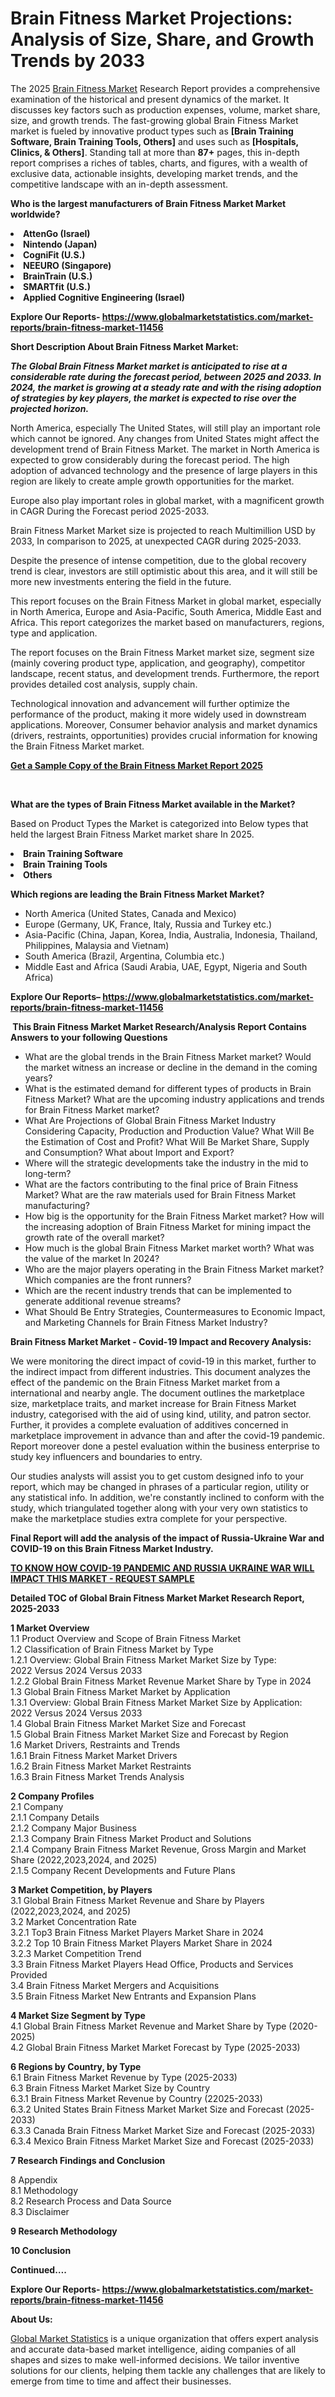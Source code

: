<H1>Brain Fitness Market Projections: Analysis of Size, Share, and Growth Trends by 2033</H1><p>The 2025 <a href="https://www.globalmarketstatistics.com/market-reports/brain-fitness-market-11456">Brain Fitness Market</a> Research Report provides a comprehensive examination of the historical and present dynamics of the market. It discusses key factors such as production expenses, volume, market share, size, and growth trends. The fast-growing global Brain Fitness Market market is fueled by innovative product types such as <strong>[Brain Training Software, Brain Training Tools, Others]</strong> and uses such as <strong>[Hospitals, Clinics, & Others]</strong>. Standing tall at more than <strong>87+</strong> pages, this in-depth report comprises a riches of tables, charts, and figures, with a wealth of exclusive data, actionable insights, developing market trends, and the competitive landscape with an in-depth assessment.</p><p><strong>Who is the largest manufacturers of Brain Fitness Market Market worldwide?</strong></p><p><strong><li>AttenGo (Israel)<li>Nintendo (Japan)<li>CogniFit (U.S.) <li>NEEURO (Singapore)<li>BrainTrain (U.S.) <li>SMARTfit (U.S.) <li>Applied Cognitive Engineering (Israel)</strong></p><p><strong>Explore Our Reports-&nbsp;<a href="https://wordhtml.com/">https://www.globalmarketstatistics.com/market-reports/brain-fitness-market-11456</a></strong></p><p><strong>Short Description About Brain Fitness Market Market:</strong></p><p><strong><em>The Global Brain Fitness Market market is anticipated to rise at a considerable rate during the forecast period, between 2025 and 2033. In 2024, the market is growing at a steady rate and with the rising adoption of strategies by key players, the market is expected to rise over the projected horizon.</em></strong></p><p>North America, especially The United States, will still play an important role which cannot be ignored. Any changes from United States might affect the development trend of Brain Fitness Market. The market in North America is expected to grow considerably during the forecast period. The high adoption of advanced technology and the presence of large players in this region are likely to create ample growth opportunities for the market.</p><p>Europe also play important roles in global market, with a magnificent growth in CAGR During the Forecast period 2025-2033.</p><p>Brain Fitness Market Market size is projected to reach Multimillion USD by 2033, In comparison to 2025, at unexpected CAGR during 2025-2033.</p><p>Despite the presence of intense competition, due to the global recovery trend is clear, investors are still optimistic about this area, and it will still be more new investments entering the field in the future.</p><p>This report focuses on the Brain Fitness Market in global market, especially in North America, Europe and Asia-Pacific, South America, Middle East and Africa. This report categorizes the market based on manufacturers, regions, type and application.</p><p>The report focuses on the Brain Fitness Market market size, segment size (mainly covering product type, application, and geography), competitor landscape, recent status, and development trends. Furthermore, the report provides detailed cost analysis, supply chain.</p><p>Technological innovation and advancement will further optimize the performance of the product, making it more widely used in downstream applications. Moreover, Consumer behavior analysis and market dynamics (drivers, restraints, opportunities) provides crucial information for knowing the Brain Fitness Market market.</p><p><strong><a href="https://www.globalmarketstatistics.com/market-reports/brain-fitness-market-11456">Get a Sample Copy of the Brain Fitness Market Report 2025</a></strong></p><p>&nbsp;</p><p><strong>What are the types of Brain Fitness Market available in the Market?</strong></p><p>Based on Product Types the Market is categorized into Below types that held the largest Brain Fitness Market market share In 2025.</p><p><strong><li>Brain Training Software<li>Brain Training Tools<li>Others</strong></p><p><strong>Which regions are leading the Brain Fitness Market Market?</strong></p><ul><li>North America (United States, Canada and Mexico)</li><li>Europe (Germany, UK, France, Italy, Russia and Turkey etc.)</li><li>Asia-Pacific (China, Japan, Korea, India, Australia, Indonesia, Thailand, Philippines, Malaysia and Vietnam)</li><li>South America (Brazil, Argentina, Columbia etc.)</li><li>Middle East and Africa (Saudi Arabia, UAE, Egypt, Nigeria and South Africa)</li></ul><p><strong>Explore Our Reports&ndash;&nbsp;<a href="https://www.globalmarketstatistics.com/market-reports/brain-fitness-market-11456">https://www.globalmarketstatistics.com/market-reports/brain-fitness-market-11456</a></strong></p><p><strong>&nbsp;This Brain Fitness Market Market Research/Analysis Report Contains Answers to your following Questions</strong></p><ul><li>What are the global trends in the Brain Fitness Market market? Would the market witness an increase or decline in the demand in the coming years?</li><li>What is the estimated demand for different types of products in Brain Fitness Market? What are the upcoming industry applications and trends for Brain Fitness Market market?</li><li>What Are Projections of Global Brain Fitness Market Industry Considering Capacity, Production and Production Value? What Will Be the Estimation of Cost and Profit? What Will Be Market Share, Supply and Consumption? What about Import and Export?</li><li>Where will the strategic developments take the industry in the mid to long-term?</li><li>What are the factors contributing to the final price of Brain Fitness Market? What are the raw materials used for Brain Fitness Market manufacturing?</li><li>How big is the opportunity for the Brain Fitness Market market? How will the increasing adoption of Brain Fitness Market for mining impact the growth rate of the overall market?</li><li>How much is the global Brain Fitness Market market worth? What was the value of the market In 2024?</li><li>Who are the major players operating in the Brain Fitness Market market? Which companies are the front runners?</li><li>Which are the recent industry trends that can be implemented to generate additional revenue streams?</li><li>What Should Be Entry Strategies, Countermeasures to Economic Impact, and Marketing Channels for Brain Fitness Market Industry?</li></ul><p><strong>Brain Fitness Market Market - Covid-19 Impact and Recovery Analysis:</strong></p><p>We were monitoring the direct impact of covid-19 in this market, further to the indirect impact from different industries. This document analyzes the effect of the pandemic on the Brain Fitness Market market from a international and nearby angle. The document outlines the marketplace size, marketplace traits, and market increase for Brain Fitness Market industry, categorised with the aid of using kind, utility, and patron sector. Further, it provides a complete evaluation of additives concerned in marketplace improvement in advance than and after the covid-19 pandemic. Report moreover done a pestel evaluation within the business enterprise to study key influencers and boundaries to entry.</p><p>Our studies analysts will assist you to get custom designed info to your report, which may be changed in phrases of a particular region, utility or any statistical info. In addition, we're constantly inclined to conform with the study, which triangulated together along with your very own statistics to make the marketplace studies extra complete for your perspective.</p><p><strong>Final Report will add the analysis of the impact of Russia-Ukraine War and COVID-19 on this Brain Fitness Market Industry.</strong></p><p><strong><a href="https://www.globalmarketstatistics.com/market-reports/brain-fitness-market-11456">TO KNOW HOW COVID-19 PANDEMIC AND RUSSIA UKRAINE WAR WILL IMPACT THIS MARKET - REQUEST SAMPLE</a></strong></p><p><strong>Detailed TOC of Global Brain Fitness Market Market Research Report, 2025-2033</strong></p><p><strong>1 Market Overview</strong><br /> 1.1 Product Overview and Scope of Brain Fitness Market<br /> 1.2 Classification of Brain Fitness Market by Type<br /> 1.2.1 Overview: Global Brain Fitness Market Market Size by Type: 2022&nbsp;Versus 2024 Versus 2033<br /> 1.2.2 Global Brain Fitness Market Revenue Market Share by Type in 2024<br /> 1.3 Global Brain Fitness Market Market by Application<br /> 1.3.1 Overview: Global Brain Fitness Market Market Size by Application: 2022&nbsp;Versus 2024 Versus 2033<br /> 1.4 Global Brain Fitness Market Market Size and Forecast<br /> 1.5 Global Brain Fitness Market Market Size and Forecast by Region<br /> 1.6 Market Drivers, Restraints and Trends<br /> 1.6.1 Brain Fitness Market Market Drivers<br /> 1.6.2 Brain Fitness Market Market Restraints<br /> 1.6.3 Brain Fitness Market Trends Analysis</p><p><strong>2 Company Profiles</strong><br /> 2.1 Company<br /> 2.1.1 Company Details<br /> 2.1.2 Company Major Business<br /> 2.1.3 Company Brain Fitness Market Product and Solutions<br /> 2.1.4 Company Brain Fitness Market Revenue, Gross Margin and Market Share (2022,2023,2024, and 2025)<br /> 2.1.5 Company Recent Developments and Future Plans</p><p><strong>3 Market Competition, by Players</strong><br /> 3.1 Global Brain Fitness Market Revenue and Share by Players (2022,2023,2024, and 2025)<br /> 3.2 Market Concentration Rate<br /> 3.2.1 Top3 Brain Fitness Market Players Market Share in 2024<br /> 3.2.2 Top 10 Brain Fitness Market Players Market Share in 2024<br /> 3.2.3 Market Competition Trend<br /> 3.3 Brain Fitness Market Players Head Office, Products and Services Provided<br /> 3.4 Brain Fitness Market Mergers and Acquisitions<br /> 3.5 Brain Fitness Market New Entrants and Expansion Plans</p><p><strong>4 Market Size Segment by Type</strong><br /> 4.1 Global Brain Fitness Market Revenue and Market Share by Type (2020-2025)<br /> 4.2 Global Brain Fitness Market Market Forecast by Type (2025-2033)</p><p><strong>6 Regions by Country, by Type</strong><br /> 6.1 Brain Fitness Market Revenue by Type (2025-2033)<br /> 6.3 Brain Fitness Market Market Size by Country<br /> 6.3.1 Brain Fitness Market Revenue by Country (22025-2033)<br /> 6.3.2 United States Brain Fitness Market Market Size and Forecast (2025-2033)<br /> 6.3.3 Canada Brain Fitness Market Market Size and Forecast (2025-2033)<br /> 6.3.4 Mexico Brain Fitness Market Market Size and Forecast (2025-2033)</p><p><strong>7 Research Findings and Conclusion</strong></p><p>8 Appendix<br /> 8.1 Methodology<br /> 8.2 Research Process and Data Source<br /> 8.3 Disclaimer</p><p><strong>9 Research Methodology</strong></p><p><strong>10 Conclusion</strong></p><p><strong>Continued&hellip;.</strong></p><p><strong>Explore Our Reports-&nbsp;<a href="Brain Fitness Market">https://www.globalmarketstatistics.com/market-reports/brain-fitness-market-11456</a></strong></p><p><strong>About Us:</strong></p><p><a href="https://www.globalmarketstatistics.com/">Global Market Statistics</a>&nbsp;is a unique organization that offers expert analysis and accurate data-based market intelligence, aiding companies of all shapes and sizes to make well-informed decisions. We tailor inventive solutions for our clients, helping them tackle any challenges that are likely to emerge from time to time and affect their businesses.</p><p>&nbsp;</p>
